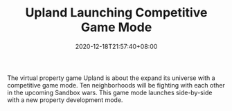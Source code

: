 ﻿---
title: "Upland Launching Competitive Game Mode"
date: 2020-12-18T21:57:40+08:00
lastmod: 2020-12-18T16:45:40+08:00
draft: false
authors: ["Mavis"]
description: "The virtual property game Upland is about the expand its universe with a competitive game mode. Ten neighborhoods will be fighting with each other in the upcoming Sandbox wars. This game mode launches side-by-side with a new property development mode."
featuredImage: "upland-launching-competitive-game-mode.png"
tags: ["Virtual World","Play to Earn"]
categories: ["news"]
news: ["Virtual World"]
weight: 
lightgallery: true
pinned: false
recommend: false
recommend1: false
---

The virtual property game Upland is about the expand its universe with a competitive game mode. Ten neighborhoods will be fighting with each other in the upcoming Sandbox wars. This game mode launches side-by-side with a new property development mode.

<!--more-->


